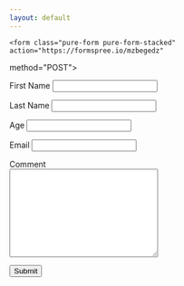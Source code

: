 ```yaml
---
layout: default
---
```


	<form class="pure-form pure-form-stacked"   action="https://formspree.io/mzbegedz"
  method="POST">
		<p>First Name
			<input type="text" name="First name" required/>
		</p>
		<p>Last Name
			<input type="text" name="Surname" required/>
		</p>
		<p>Age
			<input type="number" name="Age" required/>
		</p>
		<p>Email
			<input type="email" name="_replyto" required/>
		</p>
		<p>Comment <br>
		<textarea name="message" id="" cols="30" rows="10"></textarea>
		</p>
		<p>
			<input type="submit" value="Submit"  class="pure-button pure-button-primary"/>
		</p>
	</form>
